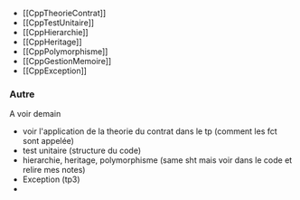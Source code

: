 - [[CppTheorieContrat]]
- [[CppTestUnitaire]]
- [[CppHierarchie]]
- [[CppHeritage]]
- [[CppPolymorphisme]]
- [[CppGestionMemoire]]
- [[CppException]]


### Autre
A voir demain 
- voir l'application de la theorie du contrat dans le tp (comment les fct sont appelée)
- test unitaire (structure du code)
- hierarchie, heritage, polymorphisme (same sht mais voir dans le code et relire mes notes)
- Exception (tp3)
- 